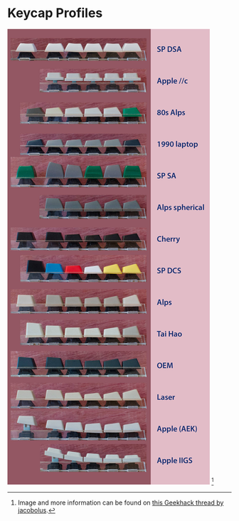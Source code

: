# Keycap Profiles

![Keycap Profiles](../images/keycap-profiles.jpeg "Keycap Profiles") [^1]

[^1]: Image and more information can be found on [this Geekhack thread by jacobolus](https://geekhack.org/index.php?topic=68550).
